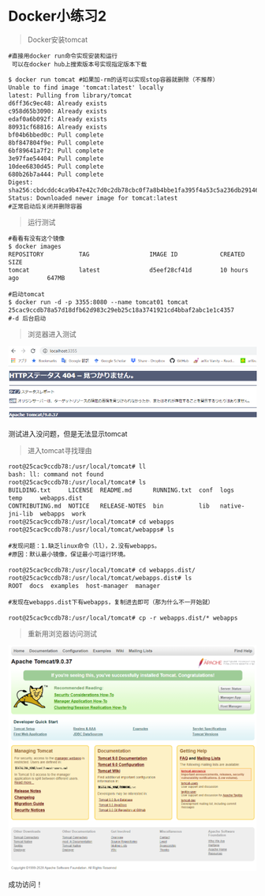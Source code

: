 # Docker小练习2

> Docker安装tomcat

```shell
#直接用docker run命令实现安装和运行
 可以在docker hub上搜索版本号实现指定版本下载
```

```shell
$ docker run tomcat #如果加-rm的话可以实现stop容器就删除（不推荐）
Unable to find image 'tomcat:latest' locally
latest: Pulling from library/tomcat
d6ff36c9ec48: Already exists
c958d65b3090: Already exists
edaf0a6b092f: Already exists
80931cf68816: Already exists
bf04b6bbed0c: Pull complete
8bf847804f9e: Pull complete
6bf89641a7f2: Pull complete
3e97fae54404: Pull complete
10dee6830d45: Pull complete
680b26b7a444: Pull complete
Digest: sha256:cbdcddc4ca9b47e42c7d0c2db78cbc0f7a8b4bbe1fa395f4a53c5a236db29146
Status: Downloaded newer image for tomcat:latest
#正常启动后关闭并删除容器
```



> 运行测试

```shell
#看看有没有这个镜像
$ docker images
REPOSITORY          TAG                 IMAGE ID            CREATED             SIZE
tomcat              latest              d5eef28cf41d        10 hours ago        647MB

#启动tomcat
$ docker run -d -p 3355:8080 --name tomcat01 tomcat
25cac9ccdb78a57d18dfb62d983c29eb25c18a3741921cd4bbaf2abc1e1c4357
#-d 后台启动
```



> 浏览器进入测试

![tomcat-browser.png](https://github.com/Yusameki/LearningDocker/blob/master/Pictures/tomcat-browser.png?raw=true)

测试进入没问题，但是无法显示tomcat



> 进入tomcat寻找理由

```shell
root@25cac9ccdb78:/usr/local/tomcat# ll
bash: ll: command not found
root@25cac9ccdb78:/usr/local/tomcat# ls
BUILDING.txt     LICENSE  README.md      RUNNING.txt  conf  logs            temp     webapps.dist
CONTRIBUTING.md  NOTICE   RELEASE-NOTES  bin          lib   native-jni-lib  webapps  work        
root@25cac9ccdb78:/usr/local/tomcat# cd webapps
root@25cac9ccdb78:/usr/local/tomcat/webapps# ls

#发现问题：1.缺乏linux命令（ll），2.没有webapps。
#原因：默认最小镜像，保证最小可运行环境。

root@25cac9ccdb78:/usr/local/tomcat# cd webapps.dist/
root@25cac9ccdb78:/usr/local/tomcat/webapps.dist# ls
ROOT  docs  examples  host-manager  manager    

#发现在webapps.dist下有webapps，复制进去即可（那为什么不一开始就）

root@25cac9ccdb78:/usr/local/tomcat# cp -r webapps.dist/* webapps
```



> 重新用浏览器访问测试

![tomcat-success.png](https://github.com/Yusameki/LearningDocker/blob/master/Pictures/tomcat-success.png?raw=true)

成功访问！